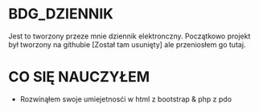 # BDG_DZIENNIK

Jest to tworzony przeze mnie dziennik elektronczny. Początkowo projekt był tworzony na githubie [Został tam usunięty] ale przeniosłem go tutaj.

# CO SIĘ NAUCZYŁEM
 - Rozwinąłem swoje umiejetnosći w html z bootstrap & php z pdo